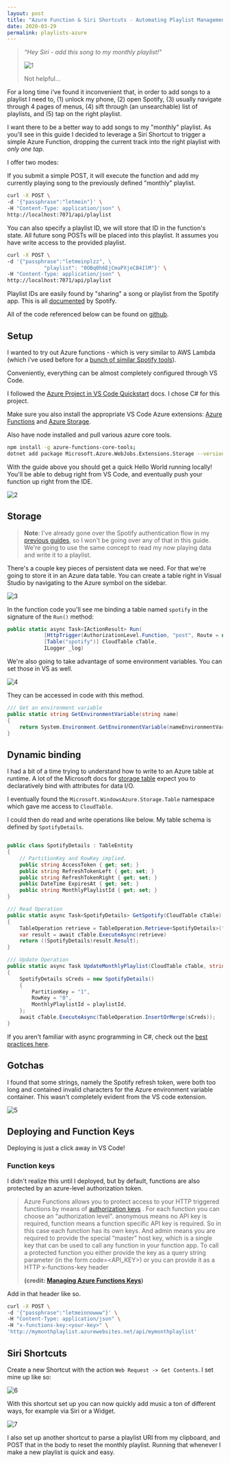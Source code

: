```yaml
---
layout: post
title: "Azure Function & Siri Shortcuts - Automating Playlist Management"
date: 2020-03-29
permalink: playlists-azure
---
```


> *“Hey Siri - add this song to my monthly playlist!"*
>
> ![1](../assets/resources-playlist-azure/1.PNG)
>
> Not helpful...

For a long time i've found it inconvenient that, in order to add songs to a playlist I need to, (1) unlock my phone, (2) open Spotify, (3) usually navigate through 4 pages of menus, (4) sift through (an unsearchable) list of playlists, and (5) tap on the right playlist.

I want there to be a better way to add songs to my "monthly" playlist. As you'll see in this guide I decided to leverage a Siri Shortcut to trigger a simple Azure Function, dropping the current track into the right playlist with _only one tap_.

I offer two modes:

If you submit a simple POST, it will execute the function and add my currently playing song to the previously defined "monthly" playlist.

```bash
curl -X POST \
-d '{"passphrase":"letmein"}' \
-H "Content-Type: application/json" \
http://localhost:7071/api/playlist
```

You can also specify a playlist ID, we will store that ID in the function's state. All future song POSTs will be placed into this playlist. It assumes you have write access to the provided playlist.

```bash
curl -X POST \
-d '{"passphrase":"letmeinplzz", \
			"playlist": "0OBq0h6EjCmaPXjeCB4IlM"}' \
-H "Content-Type: application/json" \
http://localhost:7071/api/playlist
```

Playlist IDs are easily found by "sharing" a song or playlist from the Spotify app. This is all [documented](https://developer.spotify.com/documentation/web-api/reference/object-model/) by Spotify.

All of the code referenced below can be found on [github](https://github.com/joshspicer/MonthlyPlaylistAzureFunction).

## Setup

I wanted to try out Azure functions - which is very similar to AWS Lambda (which i've used before for a [bunch of similar Spotify tools](/spotify-now-playing)).

Conveniently, everything can be almost completely configured through VS Code.

I followed the [Azure Project in VS Code Quickstart](https://docs.microsoft.com/en-us/azure/azure-functions/functions-create-first-function-vs-code?pivots=programming-language-csharp) docs. I chose C# for this project.

Make sure you also install the appropriate VS Code Azure extensions: [Azure Functions](https://marketplace.visualstudio.com/items?itemName=ms-azuretools.vscode-azurefunctions) and [Azure Storage](https://marketplace.visualstudio.com/items?itemName=ms-azuretools.vscode-azurestorage).

Also have node installed and pull various azure core tools.

```bash
npm install -g azure-functions-core-tools;
dotnet add package Microsoft.Azure.WebJobs.Extensions.Storage --version 3.0.4
```

With the guide above you should get a quick Hello World running locally! You'll be able to debug right from VS Code, and eventually push your function up right from the IDE.

![2](../assets/resources-playlist-azure/2.png)

## Storage

> **Note**: I've already gone over the Spotify authentication flow in my [previous guides](/spotify-now-playing), so I won't be going over any of that in this guide. We're going to use the same concept to read my now playing data and write it to a playlist.

There's a couple key pieces of persistent data we need. For that we're going to store it in an Azure data table. You can create a table right in Visual Studio by navigating to the Azure symbol on the sidebar.

![3](../assets/resources-playlist-azure/3.png)

In the function code you'll see me binding a table named `spotify` in the signature of the `Run()` method:

```c#
public static async Task<IActionResult> Run(
            [HttpTrigger(AuthorizationLevel.Function, "post", Route = null)] HttpRequest req,
            [Table("spotify")] CloudTable cTable,
            ILogger _log)
```

We're also going to take advantage of some environment variables. You can set those in VS as well.

![4](../assets/resources-playlist-azure/4.png)

They can be accessed in code with this method.

```c#
/// Get an environment variable
public static string GetEnvironmentVariable(string name)
{
    return System.Environment.GetEnvironmentVariable(nameEnvironmentVariableTarget.Process);
}
```

## Dynamic binding

I had a bit of a time trying to understand how to write to an Azure table at runtime. A lot of the Microsoft docs for [storage table](https://docs.microsoft.com/en-us/azure/azure-functions/functions-bindings-storage-table?tabs=csharp) expect you to declaratively bind with attributes for data I/O.

I eventually found the `Microsoft.WindowsAzure.Storage.Table` namespace which gave me access to `CloudTable`.

I could then do read and write operations like below. My table schema is defined by `SpotifyDetails`.

```c#

public class SpotifyDetails : TableEntity
{
    // PartitionKey and RowKey implied.
    public string AccessToken { get; set; }
    public string RefreshTokenLeft { get; set; }
    public string RefreshTokenRight { get; set; }
    public DateTime ExpiresAt { get; set; }
    public string MonthlyPlaylistId { get; set; }
}

/// Read Operation
public static async Task<SpotifyDetails> GetSpotify(CloudTable cTable)
{
    TableOperation retrieve = TableOperation.Retrieve<SpotifyDetails>("1", "0");
    var result = await cTable.ExecuteAsync(retrieve)
    return ((SpotifyDetails)result.Result);
}

/// Update Operation
public static async Task UpdateMonthlyPlaylist(CloudTable cTable, string playlistId)
{
    SpotifyDetails sCreds = new SpotifyDetails()
    {
        PartitionKey = "1",
        RowKey = "0",
        MonthlyPlaylistId = playlistId,
    };
    await cTable.ExecuteAsync(TableOperation.InsertOrMerge(sCreds));
}

```

If you aren't familiar with async programming in C#, check out the [best practices here](https://docs.microsoft.com/en-us/archive/msdn-magazine/2013/march/async-await-best-practices-in-asynchronous-programming).

## Gotchas

I found that some strings, namely the Spotify refresh token, were both too long and contained invalid characters for the Azure environment variable container. This wasn't completely evident from the VS code extension.

![5](../assets/resources-playlist-azure/5.png)

## Deploying and Function Keys

Deploying is just a click away in VS Code!

### Function keys

I didn't realize this until I deployed, but by default, functions are also protected by an azure-level authorization token.

> Azure Functions allows you to protect access to your HTTP triggered functions by means of [authorization keys](https://docs.microsoft.com/en-us/azure/azure-functions/functions-bindings-http-webhook#authorization-keys) . For each function you can choose an "authorization level". anonymous means no API key is required, function means a function specific API key is required. So in this case each function has its own keys. And admin means you are required to provide the special “master” host key, which is a single key that can be used to call any function in your function app.
> To call a protected function you either provide the key as a query string parameter (in the form code=<API_KEY>) or you can provide it as a HTTP x-functions-key header
>
> **(credit: [Managing Azure Functions Keys](https://markheath.net/post/managing-azure-function-keys))**

Add in that header like so.

```bash
curl -X POST \
-d '{"passphrase":"letmeinnowww"}' \
-H "Content-Type: application/json" \
-H "x-functions-key:<your-key>" \
'http://mymonthplaylist.azurewebsites.net/api/mymonthplaylist'

```

## Siri Shortcuts

Create a new Shortcut with the action `Web Request -> Get Contents`. I set mine up like so:

![6](../assets/resources-playlist-azure/6.png)

With this shortcut set up you can now quickly add music a ton of different ways, for example via Siri or a Widget.

![7](../assets/resources-playlist-azure/7.jpeg)

I also set up another shortcut to parse a playlist URI from my clipboard, and POST that in the body to reset the monthly playlist. Running that whenever I make a new playlist is quick and easy.
